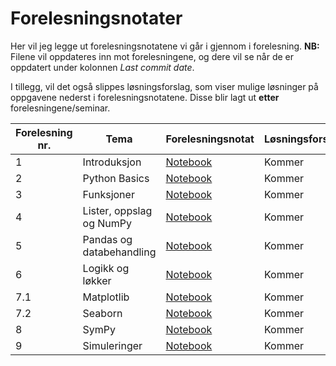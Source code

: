 # Forelesningsnotater
Her vil jeg legge ut forelesningsnotatene vi går i gjennom i forelesning. 
**NB:** Filene vil oppdateres inn mot forelesningene, og dere vil se når de er oppdatert under kolonnen *Last commit date*.

I tillegg, vil det også slippes løsningsforslag, som viser mulige løsninger på oppgavene nederst i forelesningsnotatene. Disse blir lagt ut **etter** forelesningene/seminar.

| Forelesning nr.| Tema                    | Forelesningsnotat |Løsningsforslag |
|----------------|--------------------------|------------------|----------------|
| 1              | Introduksjon             | [Notebook](https://github.com/uit-bed-1304-h25/uit-bed-1304-h25.github.io/blob/main/notebooks/1%20-%20Introduksjon.ipynb) | Kommer         |
| 2              | Python Basics            | [Notebook](https://github.com/uit-bed-1304-h25/uit-bed-1304-h25.github.io/blob/main/notebooks/2%20-%20Python_Basics.ipynb) | Kommer         |
| 3              | Funksjoner               | [Notebook](https://github.com/uit-bed-1304-h25/uit-bed-1304-h25.github.io/blob/main/notebooks/3%20-%20Funksjoner.ipynb) | Kommer         |
| 4              | Lister, oppslag og NumPy | [Notebook](https://github.com/uit-bed-1304-h25/uit-bed-1304-h25.github.io/blob/main/notebooks/4%20-%20lister_oppslag_numpy.ipynb) | Kommer         |
| 5              | Pandas og databehandling | [Notebook](https://github.com/uit-bed-1304-h25/uit-bed-1304-h25.github.io/blob/main/notebooks/5%20-%20Pandas_og_databehandling.ipynb) | Kommer         |
| 6              | Logikk og løkker         | [Notebook](https://github.com/uit-bed-1304-h25/uit-bed-1304-h25.github.io/blob/main/notebooks/6%20-%20Logikk_løkker.ipynb) | Kommer         |
| 7.1            | Matplotlib               | [Notebook](https://github.com/uit-bed-1304-h25/uit-bed-1304-h25.github.io/blob/main/notebooks/7.1%20-%20matplotlib.ipynb) | Kommer         |
| 7.2            | Seaborn                  | [Notebook](https://github.com/uit-bed-1304-h25/uit-bed-1304-h25.github.io/blob/main/notebooks/7.2%20-%20SeaBorn.ipynb) | Kommer         |
| 8              | SymPy                    | [Notebook](https://github.com/uit-bed-1304-h25/uit-bed-1304-h25.github.io/blob/main/notebooks/8%20-%20sympy.ipynb) | Kommer         |
| 9              | Simuleringer             | [Notebook](https://github.com/uit-bed-1304-h25/uit-bed-1304-h25.github.io/blob/main/notebooks/9%20-%20simulering.ipynb) | Kommer         |
